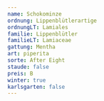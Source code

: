 ```yaml
---
name: Schokominze
ordnung: Lippenblütlerartige
ordnungLT: Lamiales
familie: Lippenblütler
familieLT: Lamiaceae
gattung: Mentha
art: piperita
sorte: After Eight
staude: false
preis: B
winter: true
karlsgarten: false
---
```

